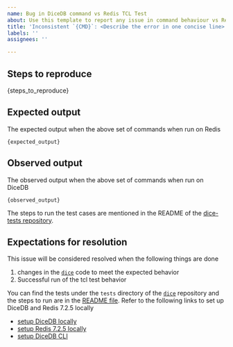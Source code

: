 ```yaml
---
name: Bug in DiceDB command vs Redis TCL Test
about: Use this template to report any issue in command behaviour vs Redis
title: 'Inconsistent `{CMD}`: <Describe the error in one concise line>'
labels: ''
assignees: ''

---
```


## Steps to reproduce

{steps_to_reproduce}

## Expected output

The expected output when the above set of commands when run on Redis

```
{expected_output}
```

## Observed output

The observed output when the above set of commands when run on DiceDB

```
{observed_output}
```

The steps to run the test cases are mentioned in the README of the [dice-tests repository](https://github.com/AshwinKul28/dice-tests).


## Expectations for resolution

This issue will be considered resolved when the following things are done

1. changes in the [`dice`](https://github.com/dicedb/dice) code to meet the expected behavior
2. Successful run of the tcl test behavior

You can find the tests under the `tests` directory of the [`dice`](https://github.com/dicedb/dice) repository and the steps to run are in the [README file](https://github.com/dicedb/dice). Refer to the following links to set up DiceDB and Redis 7.2.5 locally

- [setup DiceDB locally](https://github.com/dicedb/dice)
- [setup Redis 7.2.5 locally](https://gist.github.com/arpitbbhayani/94aedf279349303ed7394197976b6843)
- [setup DiceDB CLI](https://github.com/dicedb/dice)
